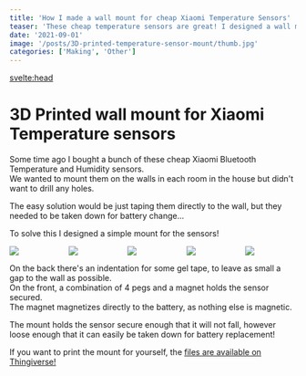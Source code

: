 ```yaml
---
title: 'How I made a wall mount for cheap Xiaomi Temperature Sensors'
teaser: 'These cheap temperature sensors are great! I designed a wall mount to avoid drilling any holes.'
date: '2021-09-01'
image: '/posts/3D-printed-temperature-sensor-mount/thumb.jpg'
categories: ['Making', 'Other']
---
```


<svelte:head>
<title>{title} | Kasper Laursen</title>
</svelte:head>

# 3D Printed wall mount for Xiaomi Temperature sensors

Some time ago I bought a bunch of these cheap Xiaomi Bluetooth Temperature and Humidity sensors.  
We wanted to mount them on the walls in each room in the house but didn't want to drill any holes.   

The easy solution would be just taping them directly to the wall, but they needed to be taken down for battery change...   
 
To solve this I designed a simple mount for the sensors!   

<div>
    <a href="/posts/3D-printed-temperature-sensor-mount/img-1.jpg" target="_blank">
        <img src="/posts/3D-printed-temperature-sensor-mount/img-1.jpg">
    </a>
    <a href="/posts/3D-printed-temperature-sensor-mount/img-2.jpg" target="_blank">
        <img src="/posts/3D-printed-temperature-sensor-mount/img-2.jpg">
    </a>
    <a href="/posts/3D-printed-temperature-sensor-mount/img-3.jpg" target="_blank">
        <img src="/posts/3D-printed-temperature-sensor-mount/img-3.jpg">
    </a>
    <a href="/posts/3D-printed-temperature-sensor-mount/img-4.jpg" target="_blank">
        <img src="/posts/3D-printed-temperature-sensor-mount/img-4.jpg">
    </a>
    <a href="/posts/3D-printed-temperature-sensor-mount/img-5.jpg" target="_blank">
        <img src="/posts/3D-printed-temperature-sensor-mount/img-5.jpg">
    </a>
</div>

On the back there's an indentation for some gel tape, to leave as small a gap to the wall as possible.  
On the front, a combination of 4 pegs and a magnet holds the sensor secured.  
The magnet magnetizes directly to the battery, as nothing else is magnetic.   

The mount holds the sensor secure enough that it will not fall, however loose enough that it can easily be taken down for battery replacement!  

If you want to print the mount for yourself, the [files are available on Thingiverse!](https://www.thingiverse.com/thing:4946445)

<style>
    div {
        display: grid;
        grid-template-columns: repeat(5, minmax(0, 1fr));
        gap: 1em;
    }
    img {
        max-width: 100%;
        cursor: pointer;
    }

    a {
        cursor: pointer;
    }
</style>